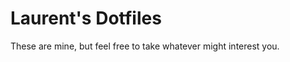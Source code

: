 Laurent's Dotfiles
================

These are mine, but feel free to take whatever might interest you. 
